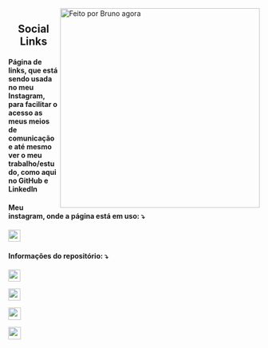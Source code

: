 <img src="https://raw.githubusercontent.com/MicaelliMedeiros/micaellimedeiros/master/image/computer-illustration.png" min-width="400px" max-width="400px" width="400px" align="right" alt="Feito por Bruno agora">

<h2 align="center"> 
  Social Links
</h2>

<h4 align="left">
  Página de links, que está sendo usada no meu Instagram, para facilitar o acesso as meus meios de comunicação e até mesmo ver o meu trabalho/estudo, como aqui no GitHub e LinkedIn
</h4>

<h4 align="left">
  Meu instagram, onde a página está em uso: ⤵️
</h4>

<p align="left">

<a href="https://www.instagram.com/brunossaless/" alt="instagram" target="_blank" > 
    <img padding=10he height=24he src="https://img.shields.io/badge/Instagram-E4405F?style=for-the-badge&logo=instagram&logoColor=white" /> </a>
</p>

<h4 align="left">
    Informações do repositório: ⤵️
</h4>

<p align="left">
  <a href="https://github.com/brunossales/social-links" alt="RepoSize">

  <img height=24he src="https://img.shields.io/github/repo-size/brunossales/social-links" /> </a>

  <a href="#" alt="Languagens">

  <img height=24he src="https://img.shields.io/github/languages/count/brunossales/social-links" /> </a>

  <a href="#" alt="Fork">

  <img height=25he src="https://img.shields.io/github/stars/brunossales/social-links?style=social" /> </a>

  <a href="#" alt="Watch">

  <img height=25he src="https://img.shields.io/github/watchers/brunossales/social-links?style=social" /> 

  </a>

</p>